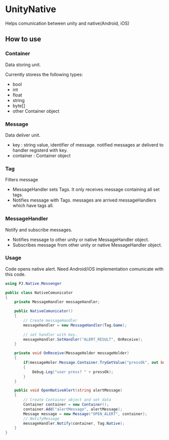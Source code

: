 # UnityNative
Helps comunication between unity and native(Android, iOS)

## How to use

### Container
Data storing unit.

Currently storess the following types:
- bool
- int
- float
- string
- byte[]
- other Container object

### Message
Data deliver unit.
- key : string value, identifier of message. notified messages ar deliverd to handler registerd with key.
- container : Container object

### Tag
Filters message
- MessageHandler sets Tags. It only receives message containing all set tags.
- Notifies message with Tags. messages are arrived messageHandlers which have tags all.

### MessageHandler
Notify and subscribe messages.
- Notifies message to other unity or native MessageHandler object. 
- Subscribes message from other unity or native MessageHandler object.

### Usage
Code opens native alert. Need Android/iOS implementation comunicate with this code.
```cs
using PJ.Native.Messenger

public class NativeComunicator
{
    private MessageHandler messageHandler;

    public NativeComunicator()
    {
        // Create messageHandler
        messageHandler = new MessageHandler(Tag.Game);
        
        // set handler with key.
        messageHandler.SetHandler("ALERT_RESULT", OnReceive); 
    }   

    private void OnReceive(MessageHolder messageHolder)
    {
        if(messageHoler.Message.Container.TryGetValue("pressOk", out bool pressOk))
        {
            Debug.Log("user press? " + pressOk);
        }
    }

    public void OpenNativeAlert(string alertMessage)
    {
        // Create Container object and set data
        Container container = new Container();
        container.Add("alertMessage", alertMessage);
        Message message = new Message("OPEN_ALERT", container);
        // NotifyMessage 
        messageHandler.Notify(container, Tag.Native);
    }
}
```